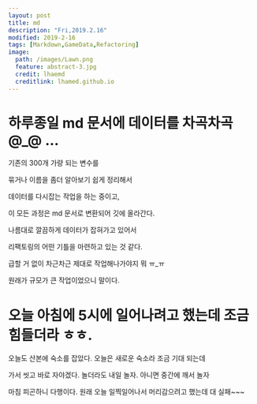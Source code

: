 ```yaml
---
layout: post
title: md
description: "Fri,2019.2.16"
modified: 2019-2-16
tags: [Markdown,GameData,Refactoring]
image:
  path: /images/Lawn.png
  feature: abstract-3.jpg
  credit: lhaemd
  creditlink: lhamed.github.io
---
```


# 하루종일 md 문서에 데이터를 차곡차곡 @_@ ... 

기존의 300개 가량 되는 변수를

묶거나 이름을 좀더 알아보기 쉽게 정리해서 

데이터를 다시잡는 작업을 하는 중이고, 

이 모든 과정은 md 문서로 변환되어 깃에 올라간다.

나름대로 깔끔하게 데이터가 잡혀가고 있어서 

리팩토링의 어떤 기틀을 마련하고 있는 것 같다. 

급할 거 없이 차근차근 제대로 작업해나가야지 뭐 ㅠ_ㅠ

원래가 규모가 큰 작업이었으니 말이다.  

# 오늘 아침에 5시에 일어나려고 했는데 조금 힘들더라 ㅎㅎ. 

오늘도 산본에 숙소를 잡았다. 오늘은 새로운 숙소라 조금 기대 되는데 

가서 씻고 바로 자야겠다. 놀더라도 내일 놀자. 아니면 중간에 깨서 놀자 

마침 피곤하니 다행이다. 원래 오늘 일찍일어나서 머리감으려고 했는데 대 실패~~~


